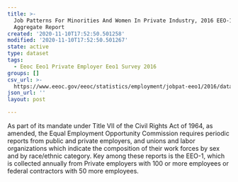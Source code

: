 ```yaml
---
title: >-
  Job Patterns For Minorities And Women In Private Industry, 2016 EEO-1 National
  Aggregate Report
created: '2020-11-10T17:52:50.501258'
modified: '2020-11-10T17:52:50.501267'
state: active
type: dataset
tags:
  - Eeoc Eeo1 Private Employer Eeo1 Survey 2016
groups: []
csv_url: >-
  https://www.eeoc.gov/eeoc/statistics/employment/jobpat-eeo1/2016/datasets/year16_us.txt
json_url: ''
layout: post

---
```

As part of its mandate under Title VII of the Civil Rights Act of 1964, as amended, the Equal Employment Opportunity Commission requires periodic reports from public and private employers, and unions and labor organizations which indicate the composition of their work forces by sex and by race/ethnic category. Key among these reports is the EEO-1, which is collected annually from Private employers with 100 or more employees or federal contractors with 50 more employees.
